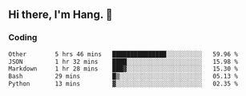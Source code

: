 ## Hi there, I'm Hang. 👋

### Coding

<!--START_SECTION:waka-->

```txt
Other        5 hrs 46 mins   ███████████████░░░░░░░░░░   59.96 %
JSON         1 hr 32 mins    ████░░░░░░░░░░░░░░░░░░░░░   15.98 %
Markdown     1 hr 28 mins    ███▓░░░░░░░░░░░░░░░░░░░░░   15.30 %
Bash         29 mins         █▒░░░░░░░░░░░░░░░░░░░░░░░   05.13 %
Python       13 mins         ▓░░░░░░░░░░░░░░░░░░░░░░░░   02.35 %
```

<!--END_SECTION:waka-->
